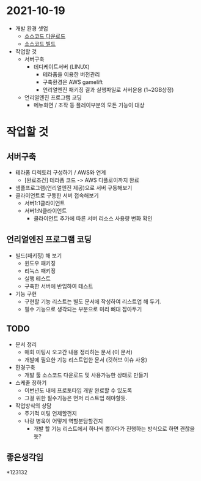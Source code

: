 # 2021-10-19
* 개발 환경 셋업
  * [소스코드 다운로드](https://docs.unrealengine.com/4.27/ko/ProgrammingAndScripting/ProgrammingWithCPP/DownloadingSourceCode/)
  * [소스코드 빌드](https://docs.unrealengine.com/4.27/ko/ProductionPipelines/DevelopmentSetup/BuildingUnrealEngine/)
* 작업할 것
  * 서버구축
    * 데디케이트서버 (LINUX)
      * 테라폼을 이용한 버전관리
      * 구축환경은 AWS gamelift
      * 언리얼엔진 패키징 결과 실행파일로 서버운용 (1~2GB상정)
  * 언리얼엔진 프로그램 코딩
    * 메뉴화면 / 조작 등 플레이부분의 모든 기능이 대상

# 작업할 것
## 서버구축
* 테라폼 디렉토리 구성하기 / AWS와 연계
  * [완료조건] 테라폼 코드 -> AWS 디플로이까지 완료
* 샘플프로그램(언리얼엔진 제공)으로 서버 구동해보기
* 클라이언트로 구동한 서버 접속해보기
  * 서버1:1클라이언트
  * 서버1:N클라이언트
    * 클라이언트 추가에 따른 서버 리소스 사용량 변화 확인

## 언리얼엔진 프로그램 코딩
* 빌드(패키징) 해 보기
  * 윈도우 패키징 
  * 리눅스 패키징
  * 실행 테스트
  * 구축한 서버에 반입하여 테스트
* 기능 구현
  * 구현할 기능 리스트는 별도 문서에 작성하여 리스트업 해 두기.
  * 필수 기능으로 생각되는 부분으로 미리 뼈대 잡아두기

## TODO
* 문서 정리
  * 매회 미팅시 오고간 내용 정리하는 문서 (이 문서)
  * 개발에 필요한 기능 리스트업한 문서 (깃허브 이슈 사용)
* 환경구축
  * 개발 툴 소스코드 다운로드 및 사용가능한 상태로 만들기
* 스케줄 정하기
  * 이번년도 내에 프로토타입 개발 완료할 수 있도록
  * 그걸 위한 필수기능은 먼저 리스트업 해야할듯.
* 작업방식의 상담
  * 주기적 미팅 언제할껀지
  * 나랑 병욱이 어떻게 역할분담할건지
    * 개발 할 기능 리스트에서 하나씩 뽑아다가 진행하는 방식으로 하면 괜찮을듯?

## 좋은생각임
*123132
